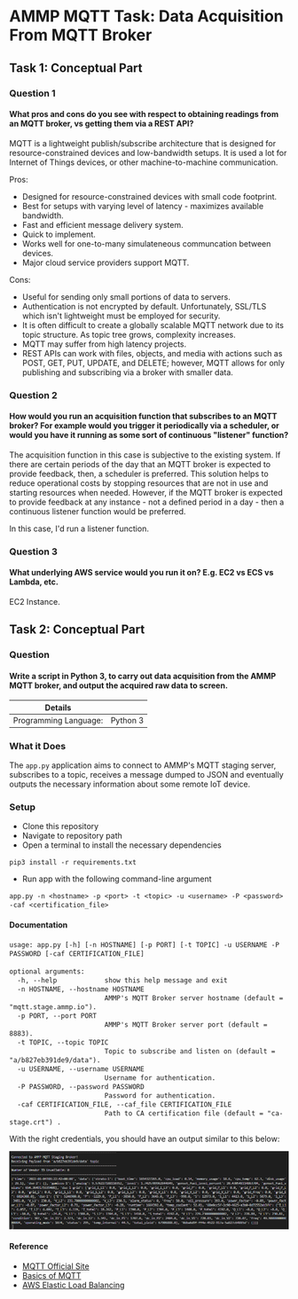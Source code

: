 # AMMP MQTT Task: Data Acquisition From MQTT Broker

## Task 1: Conceptual Part

### Question 1

#### What pros and cons do you see with respect to obtaining readings from an MQTT broker, vs getting them via a REST API?

MQTT is a lightweight publish/subscribe architecture that is designed for resource-constrained devices and low-bandwidth setups. 
It is used a lot for Internet of Things devices, or other machine-to-machine communication.

Pros:
* Designed for resource-constrained devices with small code footprint.
* Best for setups with varying level of latency - maximizes available bandwidth.
* Fast and efficient message delivery system.
* Quick to implement.
* Works well for one-to-many simulateneous communcation between devices.
* Major cloud service providers support MQTT.

Cons:
* Useful for sending only small portions of data to servers.
* Authentication is not encrypted by default. Unfortunately, SSL/TLS which isn't lightweight must be employed for security.
* It is often difficult to create a globally scalable MQTT network due to its topic structure. As topic tree grows, complexity increases.
* MQTT may suffer from high latency projects.
* REST APIs can work with files, objects, and media with actions such as POST, GET, PUT, UPDATE, and DELETE; however, MQTT allows for only publishing and subscribing via a broker with smaller data.

### Question 2

#### How would you run an acquisition function that subscribes to an MQTT broker? For example would you trigger it periodically via a scheduler, or would you have it running as some sort of continuous "listener" function?

The acquisition function in this case is subjective to the existing system. If there are certain periods of the day that an MQTT broker is expected to provide feedback, then, a scheduler is preferred. This solution helps to reduce operational costs by stopping resources that are not in use and starting resources when needed. 
However, if the MQTT broker is expected to provide feedback at any instance - not a defined period in a day - then a continuous listener function would be preferred. 

In this case, I'd run a listener function.

### Question 3

#### What underlying AWS service would you run it on? E.g. EC2 vs ECS vs Lambda, etc.

EC2 Instance. 


## Task 2: Conceptual Part

### Question

#### Write a script in Python 3, to carry out data acquisition from the AMMP MQTT broker, and output the acquired raw data to screen.

| Details            |              |
|-----------------------|---------------|
| Programming Language: |  Python 3  |

### What it Does

The `app.py` application aims to connect to AMMP's MQTT staging server, subscribes to a topic, receives a message dumped to JSON and eventually outputs the necessary information about some remote IoT device.

### Setup

* Clone this repository
* Navigate to repository path
* Open a terminal to install the necessary dependencies

```
pip3 install -r requirements.txt
```

* Run app with the following command-line argument

```
app.py -n <hostname> -p <port> -t <topic> -u <username> -P <password> -caf <certification_file>
```
#### Documentation

```
usage: app.py [-h] [-n HOSTNAME] [-p PORT] [-t TOPIC] -u USERNAME -P PASSWORD [-caf CERTIFICATION_FILE]

optional arguments:
  -h, --help            show this help message and exit
  -n HOSTNAME, --hostname HOSTNAME
                        AMMP's MQTT Broker server hostname (default = "mqtt.stage.ammp.io").
  -p PORT, --port PORT
                        AMMP's MQTT Broker server port (default = 8883).
  -t TOPIC, --topic TOPIC
                        Topic to subscribe and listen on (default = "a/b827eb391de9/data").
  -u USERNAME, --username USERNAME
                        Username for authentication.
  -P PASSWORD, --password PASSWORD
                        Password for authentication.
  -caf CERTIFICATION_FILE, --caf_file CERTIFICATION_FILE
                        Path to CA certification file (default = "ca-stage.crt") .
```

With the right credentials, you should have an output similar to this below:

![Sample Payload Output](./images/sample_output.png)

#### Reference

- [MQTT Official Site](https://mqtt.org)
- [Basics of MQTT](https://www.techtarget.com/iotagenda/definition/MQTT-MQ-Telemetry-Transport)
- [AWS Elastic Load Balancing](https://docs.aws.amazon.com/elasticloadbalancing/latest/application/introduction.html)
